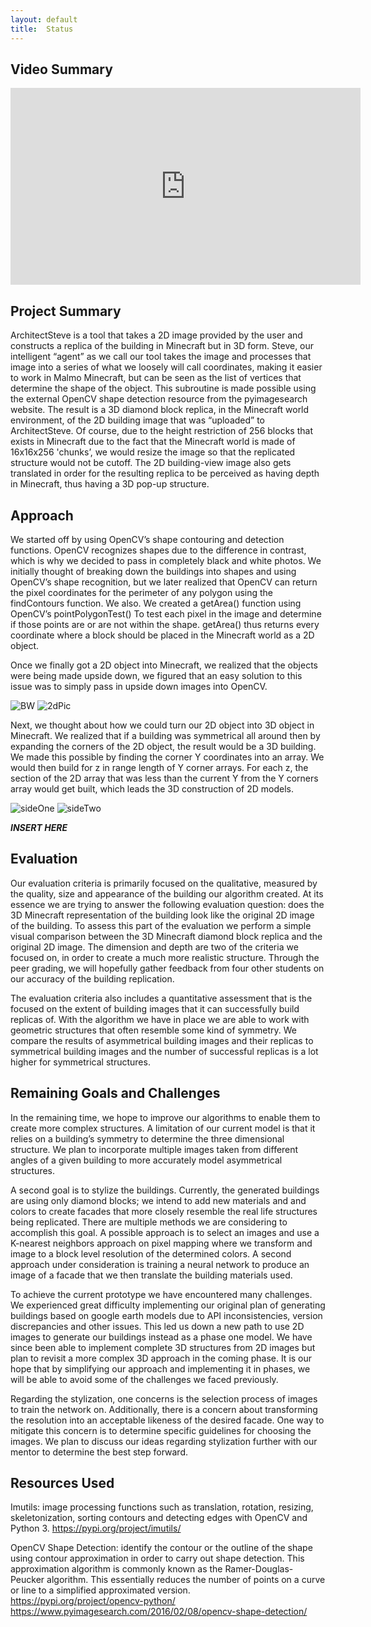 ```yaml
---
layout:	default
title:	Status
---
```


## Video Summary
<iframe width="560" height="315" src="https://www.youtube.com/embed/Dd0KOZKiN7k" frameborder="0" allow="accelerometer; autoplay; encrypted-media; gyroscope; picture-in-picture" allowfullscreen></iframe>

## Project Summary
ArchitectSteve is a tool that takes a 2D image provided by the user and constructs a replica of the building in Minecraft but in 3D form. Steve, our intelligent “agent” as we call our tool takes the image and processes that image into a series of what we loosely will call coordinates, making it easier to work in Malmo Minecraft, but can be seen as the list of vertices that determine the shape of the object. This subroutine is made possible using the external OpenCV shape detection resource from the pyimagesearch website. The result is a 3D diamond block replica, in the Minecraft world environment, of the 2D building image that was “uploaded” to ArchitectSteve. Of course, due to the height restriction of 256 blocks that exists in Minecraft due to the fact that the Minecraft world is made of 16x16x256 'chunks’, we would resize the image so that the replicated structure would not be cutoff. The 2D building-view image also gets translated in order for the resulting replica to be perceived as having depth in Minecraft, thus having a 3D pop-up structure.

## Approach
We started off by using OpenCV’s shape contouring and detection functions. OpenCV recognizes shapes due to the difference in contrast, which is why we decided to pass in completely black and white photos. We initially thought of breaking down the buildings into shapes and using OpenCV’s shape recognition, but we later realized that OpenCV can return the pixel coordinates for the perimeter of any polygon using the findContours function. We also. We created a getArea() function using OpenCV’s pointPolygonTest() To test each pixel in the image and determine if those points are or are not within the shape. getArea() thus returns every coordinate where a block should be placed in the Minecraft world as a 2D object.

Once we finally got a 2D object into Minecraft, we realized that the objects were being made upside down, we figured that an easy solution to this issue was to simply pass in upside down images into OpenCV.

![BW](https://i.imgur.com/hRKaQGf.png)
![2dPic](https://i.imgur.com/eJpJmCv.png)

Next, we thought about how we could turn our 2D object into 3D object in Minecraft.
We realized that if a building was symmetrical all around then by expanding the corners of the 2D object, the result would be a 3D building.  We made this possible by finding the corner Y coordinates into an array. We would then build for z in range length of Y corner arrays. For each z, the section of the 2D array that was less than the current Y from the Y corners array would get built, which leads the 3D construction of 2D models. 

![sideOne](https://i.imgur.com/Plzw845.png)
![sideTwo](https://i.imgur.com/kqPHHhJ.png)


___INSERT HERE___

## Evaluation
Our evaluation criteria is primarily focused on the qualitative, measured by the quality, size and appearance  of the building our algorithm created. At its essence we are trying to answer the following evaluation question: does the 3D Minecraft representation of the building look like the original 2D image of the building. To assess this part of the evaluation we perform a simple visual comparison between the 3D Minecraft diamond block replica and the original 2D image. The dimension and depth are two of the criteria we focused on, in order to create a much more realistic structure. Through the peer grading, we will hopefully gather feedback from four other students on our accuracy of the building replication.

The evaluation criteria also includes a quantitative assessment that is the focused on the extent of building images that it can successfully build replicas of. With the algorithm we have in place we are able to work with geometric structures that often resemble some kind of symmetry. We compare the results of asymmetrical building images and their replicas to symmetrical building images and the number of successful replicas is a lot higher for symmetrical structures.

## Remaining Goals and Challenges
In the remaining time, we hope to improve our algorithms to enable them to create more complex structures. A limitation of our current model is that it relies on a building’s symmetry to determine the three dimensional structure. We plan to incorporate multiple images taken from different angles of a given building to more accurately model asymmetrical structures. 

A second goal is to stylize the buildings. Currently, the generated buildings are using only diamond blocks; we intend to add new materials and and colors to create facades that more closely resemble the real life structures being replicated. There are multiple methods we are considering to accomplish this goal. A possible approach is to select an images and use a K-nearest neighbors approach on pixel mapping where we transform and image to a block level resolution of the determined colors. A second approach under consideration is training a neural network to produce an image of a facade that we then translate the building materials used.

To achieve the current prototype we have encountered many challenges. We experienced great difficulty implementing our original plan of generating buildings based on google earth models due to API inconsistencies, version discrepancies and other issues. This led us down a new path to use 2D images to generate our buildings instead as a phase one model. We have since been able to implement complete 3D structures from 2D images but plan to revisit a more complex 3D approach in the coming phase.  It is our hope that by simplifying our approach and implementing it in phases, we will be able to avoid some of the challenges we faced previously. 

Regarding the stylization, one concerns is the selection process of images to train the network on. Additionally, there is a  concern about transforming the resolution into an acceptable likeness of the desired facade. One way to mitigate this concern is to determine specific guidelines for choosing the images. We plan to discuss our ideas regarding stylization further with our mentor to determine the best step forward. 

## Resources Used
Imutils: image processing functions such as translation, rotation, resizing, skeletonization, sorting contours and detecting edges with OpenCV and Python 3.
https://pypi.org/project/imutils/

OpenCV Shape Detection: identify the contour or the outline of the shape using contour approximation in order to carry out shape detection. This approximation algorithm is commonly known as the Ramer-Douglas-Peucker algorithm. This essentially reduces the number of points on a curve or line to a simplified approximated version.
https://pypi.org/project/opencv-python/
https://www.pyimagesearch.com/2016/02/08/opencv-shape-detection/

